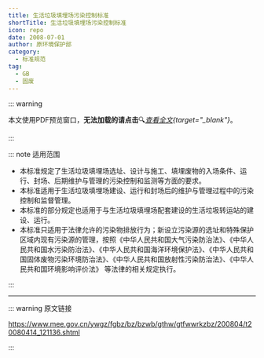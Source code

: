 ```yaml
---
title: 生活垃圾填埋场污染控制标准
shortTitle: 生活垃圾填埋场污染控制标准
icon: repo
date: 2008-07-01
author: 原环境保护部
category:
  - 标准规范
tag:
  - GB
  - 固废
---
```


::: warning

本文使用PDF预览窗口<Badge text="基于Chromium内核" type="tip" />，**无法加载的请点击**:mag:*[查看全文](/static/pdf/P8/GB/GB-16889-2008.pdf){target="_blank"}*。

:::

::: note 适用范围

- 本标准规定了生活垃圾填埋场选址、设计与施工、填埋废物的入场条件、运行、封场、后期维护与管理的污染控制和监测等方面的要求。
- 本标准适用于生活垃圾填埋场建设、运行和封场后的维护与管理过程中的污染控制和监督管理。
- 本标准的部分规定也适用于与生活垃圾填埋场配套建设的生活垃圾转运站的建设、运行。
- 本标准只适用于法律允许的污染物排放行为；新设立污染源的选址和特殊保护区域内现有污染源的管理，按照《中华人民共和国大气污染防治法》、《中华人民共和国水污染防治法》、《中华人民共和国海洋环境保护法》、《中华人民共和国固体废物污染环境防治法》、《中华人民共和国放射性污染防治法》、《中华人民共和国环境影响评价法》 等法律的相关规定执行。

:::

<PDF url="/static/pdf/P8/GB/GB-16889-2008.pdf" :zoom=90 height="1020px" />

---

::: warning 原文链接

<https://www.mee.gov.cn/ywgz/fgbz/bz/bzwb/gthw/gtfwwrkzbz/200804/t20080414_121136.shtml>

:::